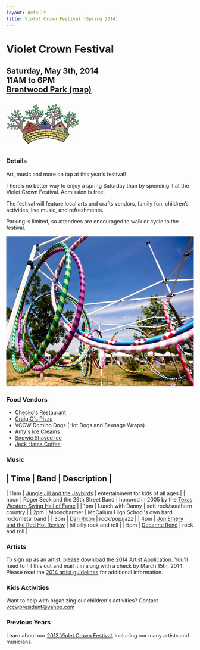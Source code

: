 ```yaml
---
layout: default
title: Violet Crown Festival (Spring 2014)
---
```

<div class="container">
	<div class="row">
		<div class="col-md-8">
			<h1>Violet Crown Festival</h1>
			<h2>
				Saturday, May 3th, 2014 <br>
				11AM to 6PM <br>
				<a href="https://plus.google.com/105953711653254975745/about?gl=us&amp;hl=en">Brentwood Park (map)</a>
			</h2>
		</div>
		<div class="col-md-4"><img src="img/Crown-facebook.jpg" class="img-responsive"></div>
	</div>
</div>

### Details

Art, music and more on tap at this year’s festival!

There’s no better way to enjoy a spring Saturday than by spending it at the
Violet Crown Festival. Admission is free.

The festival will feature local arts and crafts vendors, family fun,
children’s activities, live music, and refreshments.

Parking is limited, so attendees are encouraged to walk or cycle to the
festival.

<img src="img/vccw_hoops.jpg" class="img-responsive well">

### Food Vendors

* [Checko's Restaurant](http://www.gotchekos.com)
* [Craig O's Pizza](http://www.craigositalian.com)
* VCCW Domino Dogs (Hot Dogs and Sausage Wraps)
* [Amy's Ice Creams](http://www.amysicecreams.com)
* [Snowie Shaved Ice](http://www.austinshavedice.com)
* [Jack Hates Coffee](http://www.jackhatescoffee.com)

### Music

| Time | Band | Description |
-----------------------------
| 11am | [Jungle Jill and the Jaybirds](http://www.myspace.com/junglejilljaybirds) | entertainment for kids of all ages |
| noon | Roger Beck and the 29th Street Band | honored in 2005 by the [Texas Western Swing Hall of Fame](http://thewesternartists.com/twshof.htm) |
| 1pm | Lunch with Danny | soft rock/southern country |
| 2pm | Mooncharmer | McCallum High School's own hard rock/metal band |
| 3pm | [Dan Rixon](https://www.facebook.com/Rixonmusic) | rock/pop/jazz |
| 4pm | [Jon Emery and the Red Hot Review](http://www.jonemery.com/) | hillbilly rock and roll |
| 5pm | [Deeanne Ren&eacute;](http://www.deannrene.com/) | rock and roll |

### Artists

To sign up as an artist, please download the [2014 Artist Application](docs/2014_VCF_Vendor_App.pdf).
You'll need to fill this out and mail it in along with a check by March 15th, 2014.  Please read the
[2014 artist guidelines](docs/2014_VCF_Vendor_Guidelines.pdf) for additional information.

### Kids Activities

Want to help with organizing our children's activities? Contact <vccwpresident@yahoo.com>

### Previous Years

Learn about our [2013 Violet Crown Festival](vcf_2013.html), including our many artists and musicians.
